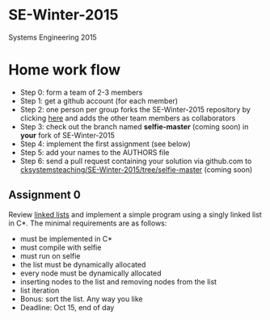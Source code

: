 SE-Winter-2015
==============

Systems Engineering 2015



Home work flow
==============

* Step 0: form a team of 2-3 members
* Step 1: get a github account (for each member)
* Step 2: one person per group forks the SE-Winter-2015 repository by clicking [here](https://github.com/cksystemsteaching/SE-Winter-2015/fork) and adds the other team members as collaborators
* Step 3: check out the branch named __selfie-master__ (coming soon) in __your__ fork of SE-Winter-2015
* Step 4: implement the first assignment (see below)
* Step 5: add your names to the AUTHORS file
* Step 6: send a pull request containing your solution via github.com to [cksystemsteaching/SE-Winter-2015/tree/selfie-master](https://github.com/cksystemsteaching/SE-Winter-2015/tree/selfie-master) (coming soon)


Assignment 0
------------

Review [linked lists](https://en.wikipedia.org/wiki/Linked_list) and implement a simple program using a singly linked list in C*. The minimal requirements are as follows:

* must be implemented in C*
* must compile with selfie
* must run on selfie
* the list must be dynamically allocated
* every node must be dynamically allocated
* inserting nodes to the list and removing nodes from the list
* list iteration
* Bonus: sort the list. Any way you like
* Deadline: Oct 15, end of day
